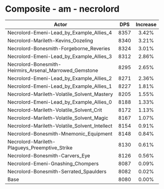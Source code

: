 # Composite - am - necrolord
| Actor | DPS | Increase |
|---|:---:|:---:|
|Necrolord-Emeni-Lead_by_Example_Allies_4|8357|3.42%|
|Necrolord-Marileth-Kevins_Oozeling|8340|3.21%|
|Necrolord-Bonesmith-Forgeborne_Reveries|8324|3.01%|
|Necrolord-Emeni-Lead_by_Example_Allies_3|8312|2.86%|
|Necrolord-Bonesmith-Heirmirs_Arsenal_Marrowed_Gemstone|8295|2.65%|
|Necrolord-Emeni-Lead_by_Example_Allies_2|8271|2.36%|
|Necrolord-Emeni-Lead_by_Example_Allies_1|8227|1.81%|
|Necrolord-Marileth-Volatile_Solvent_Mastery|8205|1.55%|
|Necrolord-Emeni-Lead_by_Example_Allies_0|8188|1.33%|
|Necrolord-Marileth-Volatile_Solvent_Crit|8172|1.13%|
|Necrolord-Marileth-Volatile_Solvent_Magic|8167|1.07%|
|Necrolord-Marileth-Volatile_Solvent_Intellect|8154|0.91%|
|Necrolord-Bonesmith-Mnemonic_Equipment|8148|0.84%|
|Necrolord-Marileth-Plagueys_Preemptive_Strike|8130|0.61%|
|Necrolord-Bonesmith-Carvers_Eye|8126|0.56%|
|Necrolord-Emeni-Gnashing_Chompers|8087|0.09%|
|Necrolord-Bonesmith-Serrated_Spaulders|8082|0.02%|
|Base|8080|0.00%|
